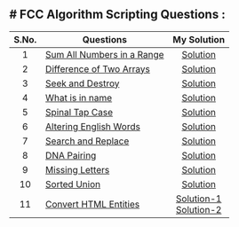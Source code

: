 ## # FCC Algorithm Scripting Questions :

| S.No. |                   Questions                  |  My Solution |
| :---: |    --------------------------------------    |   :----:     |
|   1   | [Sum All Numbers in a Range](https://www.freecodecamp.org/learn/javascript-algorithms-and-data-structures/intermediate-algorithm-scripting/sum-all-numbers-in-a-range) | [Solution](fcc-ques/sum-all-numbers-in-a-range.js) |
|   2   | [Difference of Two Arrays](https://www.freecodecamp.org/learn/javascript-algorithms-and-data-structures/intermediate-algorithm-scripting/diff-two-arrays) | [Solution](fcc-ques/diff-two-arrays.js) |
|   3   | [Seek and Destroy](https://www.freecodecamp.org/learn/javascript-algorithms-and-data-structures/intermediate-algorithm-scripting/seek-and-destroy) | [Solution](fcc-ques/seek-and-destroy.js) |
|   4   | [What is in name](https://www.freecodecamp.org/learn/javascript-algorithms-and-data-structures/intermediate-algorithm-scripting/wherefore-art-thou) | [Solution](fcc-ques/what-is-in-name.js) |
|   5   | [Spinal Tap Case](https://www.freecodecamp.org/learn/javascript-algorithms-and-data-structures/intermediate-algorithm-scripting/spinal-tap-case) | [Solution](fcc-ques/spinal-tap-case.js) |
|   6   | [Altering English Words](https://www.freecodecamp.org/learn/javascript-algorithms-and-data-structures/intermediate-algorithm-scripting/pig-latin) | [Solution](fcc-ques/altering-english-words.js) |
|   7   | [Search and Replace](https://www.freecodecamp.org/learn/javascript-algorithms-and-data-structures/intermediate-algorithm-scripting/search-and-replace) | [Solution](fcc-ques/search-and-replace.js) |
|   8   | [DNA Pairing](https://www.freecodecamp.org/learn/javascript-algorithms-and-data-structures/intermediate-algorithm-scripting/dna-pairing) | [Solution](fcc-ques/dna-pairing.js) |
|   9   | [Missing Letters](https://www.freecodecamp.org/learn/javascript-algorithms-and-data-structures/intermediate-algorithm-scripting/missing-letters) | [Solution](fcc-ques/missing-letters.js) |
|  10   | [Sorted Union](https://www.freecodecamp.org/learn/javascript-algorithms-and-data-structures/intermediate-algorithm-scripting/sorted-union) | [Solution](fcc-ques/sorted-union.js) |
|  11   | [Convert HTML Entities](https://www.freecodecamp.org/learn/javascript-algorithms-and-data-structures/intermediate-algorithm-scripting/convert-html-entities) | [Solution-1](fcc-ques/convert-html-entities.js) <br /> [Solution-2](fcc-ques/convert-html-entities2.js) |
